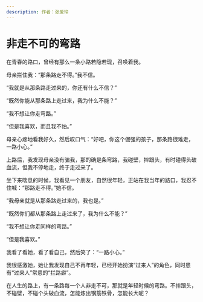 ```yaml
---
description: 作者：张爱玲
---
```


# 非走不可的弯路

在青春的路口，曾经有那么一条小路若隐若现，召唤着我。

母亲拦住我：“那条路走不得。”我不信。

“我就是从那条路走过来的，你还有什么不信？”

“既然你能从那条路上走过来，我为什么不能？”

“我不想让你走弯路。”

“但是我喜欢，而且我不怕。”

母亲心疼地看我好久，然后叹口气：“好吧，你这个倔强的孩子，那条路很难走，一路小心。”

上路后，我发现母亲没有骗我，那的确是条弯路，我碰壁，摔跟头，有时碰得头破血流，但我不停地走，终于走过来了。

坐下来喘息的时候，我看见一个朋友，自然很年轻，正站在我当年的路口，我忍不住喊：“那路走不得。”她不信。

“我母亲就是从那条路走过来的，我也是。”

“既然你们都从那条路上走过来了，我为什么不能？”

“我不想让你走同样的弯路。”

“但是我喜欢。”

我看了看她，看了看自己，然后笑了：“一路小心。”

我很感激她，她让我发现自己不再年轻，已经开始扮演“过来人”的角色，同时患有“过来人”常患的“拦路癖”。

在人生的路上，有一条路每一个人非走不可，那就是年轻时候的弯路。不摔跟头，不碰壁，不碰个头破血流，怎能炼出钢筋铁骨，怎能长大呢？
